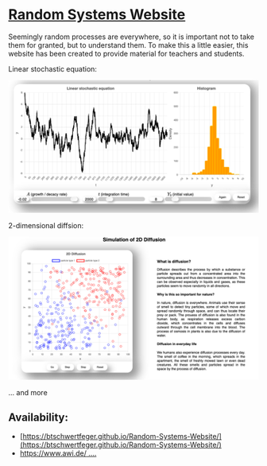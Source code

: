 # [Random Systems Website](https://btschwertfeger.github.io/Random-Systems-Website/)

Seemingly random processes are everywhere, so it is important not to take them for granted, but to understand them. To make this a little easier, this website has been created to provide material for teachers and students.

Linear stochastic equation:

![Linear stochastic equation](images/lse.png)

2-dimensional diffsion:

![2-dimensional diffusion](images/2ddiffusion.png)

... and more

## Availability:

- [https://btschwertfeger.github.io/Random-Systems-Website/](https://btschwertfeger.github.io/Random-Systems-Website/)
- [https://www.awi.de/ ....](https://www.awi.de/fileadmin/user_upload/AWI/Forschung/Klimawissenschaft/Dynamik_des_Palaeoklimas/RandomSystems/index.html)
